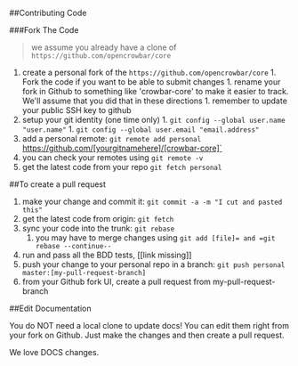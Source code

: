 ##Contributing Code

###Fork The Code

> we assume you already have a clone of  `https://github.com/opencrowbar/core`

  1. create a personal fork of the `https://github.com/opencrowbar/core`
    1. Fork the code if you want to be able to submit changes
    1. rename your fork in Github to something like 'crowbar-core' to make it easier to track.  We'll assume that you did that in these directions
    1. remember to update your public SSH key to github
  1. setup your git identity (one time only)
    1. `git config --global user.name "user.name"`
    1. `git config --global user.email "email.address"`
  1. add a personal remote: `git remote add personal `https://github.com/[yourgitnamehere]/[crowbar-core]`
  1. you can check your remotes using `git remote -v`
  2. get the latest code from your repo `git fetch personal`

##To create a pull request

  1. make your change and commit it: `git commit -a -m "I cut and pasted this"`
  1. get the latest code from origin: `git fetch`
  1. sync your code into the trunk: `git rebase`
     1. you may have to merge changes using `git add [file]= and =git rebase --continue--`
  1. run and pass all the BDD tests, [[link missing]]
  1. push your change to your personal repo in a branch: `git push personal master:[my-pull-request-branch]`
  1. from your Github fork UI, create a pull request from my-pull-request-branch


##Edit Documentation

You do NOT need a local clone to update docs!  You can edit them right from your fork on Github.  Just make the changes and then create a pull request.  

We love DOCS changes.
